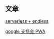 ## 文章

[serverless + endless](https://mp.weixin.qq.com/s/wMA2gS4QWhCft6dS7zJvTQ)

[google 支持全 PWA](https://developers.google.com/web/updates/2019/03/nic73)
